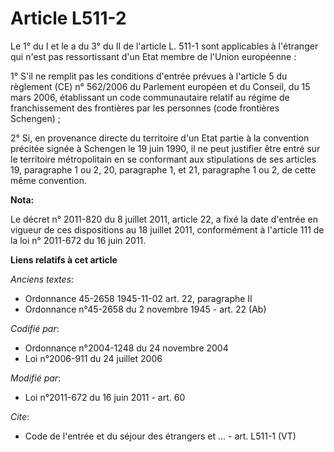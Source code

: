 # Article L511-2

Le 1° du I et le a du 3° du II de l'article L. 511-1 sont applicables à l'étranger qui n'est pas ressortissant d'un Etat
membre de l'Union européenne : 

1° S'il ne remplit pas les conditions d'entrée prévues à l'article 5 du règlement (CE) n° 562/2006 du Parlement européen et
du Conseil, du 15 mars 2006, établissant un code communautaire relatif au régime de franchissement des frontières par les
personnes (code frontières Schengen) ; 

2° Si, en provenance directe du territoire d'un Etat partie à la convention précitée signée à Schengen le 19 juin 1990, il ne
peut justifier être entré sur le territoire métropolitain en se conformant aux stipulations de ses articles 19, paragraphe 1
ou 2, 20, paragraphe 1, et 21, paragraphe 1 ou 2, de cette même convention.

**Nota:**

Le décret n° 2011-820 du 8 juillet 2011, article 22, a fixé la date d'entrée en vigueur de ces dispositions au 18 juillet
2011, conformément à l'article 111 de la loi n° 2011-672 du 16 juin 2011.

**Liens relatifs à cet article**

_Anciens textes_:

  - Ordonnance 45-2658 1945-11-02 art. 22, paragraphe II
  - Ordonnance n°45-2658 du 2 novembre 1945 - art. 22 (Ab)

_Codifié par_:

  - Ordonnance n°2004-1248 du 24 novembre 2004
  - Loi n°2006-911 du 24 juillet 2006

_Modifié par_:

  - Loi n°2011-672 du 16 juin 2011 - art. 60

_Cite_:

  - Code de l'entrée et du séjour des étrangers et ... - art. L511-1 (VT)
